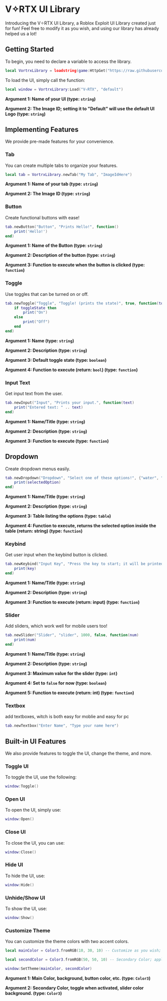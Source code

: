 # V✧RTX UI Library

Introducing the V✧RTX UI Library, a Roblox Exploit UI Library created just for fun! Feel free to modify it as you wish, and using our library has already helped us a lot!

## Getting Started

To begin, you need to declare a variable to access the library.

```lua
local VortrxLibrary = loadstring(game:HttpGet("https://raw.githubusercontent.com/milo22-ux/Ui/refs/heads/main/V%E2%9C%A7RTX.lua"))()
```

To load the UI, simply call the function:

```lua
local window = VortrxLibrary:Load("V✧RTX", "default")
```

**Argument 1: Name of your UI (type: `string`)**

**Argument 2: The Image ID; setting it to "Default" will use the default UI Logo (type: `string`)**

## Implementing Features

We provide pre-made features for your convenience.

### Tab

You can create multiple tabs to organize your features.

```lua
local tab = VortrxLibrary.newTab("My Tab", "ImageIdHere")
```

**Argument 1: Name of your tab (type: `string`)**

**Argument 2: The Image ID (type: `string`)**

### Button

Create functional buttons with ease!

```lua
tab.newButton("Button", "Prints Hello!", function()
    print('Hello!')
end)
```

**Argument 1: Name of the Button (type: `string`)**

**Argument 2: Description of the button (type: `string`)**

**Argument 3: Function to execute when the button is clicked (type: `function`)**

### Toggle

Use toggles that can be turned on or off.

```lua
tab.newToggle("Toggle", "Toggle! (prints the state)", true, function(toggleState)
    if toggleState then
        print("On")
    else
        print("Off")
    end
end)
```

**Argument 1: Name (type: `string`)**

**Argument 2: Description (type: `string`)**

**Argument 3: Default toggle state (type: `boolean`)**

**Argument 4: Function to execute (return: `bool`) (type: `function`)**

### Input Text

Get input text from the user.

```lua
tab.newInput("Input", "Prints your input.", function(text)
    print("Entered text: " .. text)
end)
```

**Argument 1: Name/Title (type: `string`)**

**Argument 2: Description  (type: `string`)**

**Argument 3: Function to execute (type: `function`)**

## Dropdown

Create dropdown menus easily.

```lua
tab.newDropdown("Dropdown", "Select one of these options!", {"water", "dog", "air", "bb", "airplane", "wohhho", "yeay", "delete"}, function(selectedOption)
    print(selectedOption)
end)
```

**Argument 1: Name/Title (type: `string`)**

**Argument 2: Description  (type: `string`)**

**Argument 3: Table listing the options (type: `table`)**

**Argument 4: Function to execute, returns the selected option inside the table (return: string) (type: `function`)**

### Keybind

Get user input when the keybind button is clicked.

```lua
tab.newKeybind("Input Key", "Press the key to start; it will be printed out.", function(key)
    print(key)
end)
```

**Argument 1: Name/Title (type: `string`)**

**Argument 2: Description  (type: `string`)**

**Argument 3: Function to execute (return: input) (type: `function`)**

### Slider

Add sliders, which work well for mobile users too!

```lua
tab.newSlider("Slider", "slider", 1000, false, function(num)
    print(num)
end)
```

**Argument 1: Name/Title (type: `string`)**

**Argument 2: Description  (type: `string`)**

**Argument 3: Maximum value for the slider (type: `int`)**

**Argument 4: Set to `false` for now (type: `boolean`)**

**Argument 5: Function to execute (return: int) (type: `function`)**

### Textbox
add textboxes, witch is both easy for moblie and easy for pc

```lua
tab.newTextbox("Enter Name", "Type your name here")
```

## Built-in UI Features

We also provide features to toggle the UI, change the theme, and more.

### Toggle UI

To toggle the UI, use the following:

```lua
window:Toggle()
```

### Open UI

To open the UI, simply use:

```lua
window:Open()
```

### Close UI

To close the UI, you can use:

```lua
window:Close()
```

### Hide UI

To hide the UI, use:

```lua
window:Hide()
```

### Unhide/Show UI

To show the UI, use:

```lua
window:Show()
```

### Customize Theme

You can customize the theme colors with two accent colors.

```lua
local mainColor = Color3.fromRGB(10, 30, 10) -- Customize as you wish; these are in RGB format. (mainColor applies to main colors like background, buttons, etc.)

local secondColor = Color3.fromRGB(50, 50, 10) -- Secondary Color; applies to Toggle when activated and slider background.

window:SetTheme(mainColor, secondColor)
```

**Argument 1: Main Color, background, button color, etc. (type: `Color3`)**

**Argument 2: Secondary Color, toggle when activated, slider color background. (type: `Color3`)**
